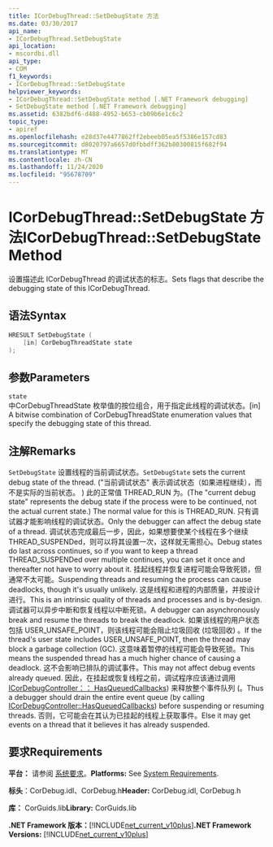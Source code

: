 ```yaml
---
title: ICorDebugThread::SetDebugState 方法
ms.date: 03/30/2017
api_name:
- ICorDebugThread.SetDebugState
api_location:
- mscordbi.dll
api_type:
- COM
f1_keywords:
- ICorDebugThread::SetDebugState
helpviewer_keywords:
- ICorDebugThread::SetDebugState method [.NET Framework debugging]
- SetDebugState method [.NET Framework debugging]
ms.assetid: 6382bdf6-d488-4952-b653-cb09b6e1c6c2
topic_type:
- apiref
ms.openlocfilehash: e28d37e4477862ff2ebeeb05ea5f5386e157cd83
ms.sourcegitcommit: d8020797a6657d0fbbdff362b80300815f682f94
ms.translationtype: MT
ms.contentlocale: zh-CN
ms.lasthandoff: 11/24/2020
ms.locfileid: "95678709"
---
```

# <a name="icordebugthreadsetdebugstate-method"></a><span data-ttu-id="0a118-102">ICorDebugThread::SetDebugState 方法</span><span class="sxs-lookup"><span data-stu-id="0a118-102">ICorDebugThread::SetDebugState Method</span></span>

<span data-ttu-id="0a118-103">设置描述此 ICorDebugThread 的调试状态的标志。</span><span class="sxs-lookup"><span data-stu-id="0a118-103">Sets flags that describe the debugging state of this ICorDebugThread.</span></span>  
  
## <a name="syntax"></a><span data-ttu-id="0a118-104">语法</span><span class="sxs-lookup"><span data-stu-id="0a118-104">Syntax</span></span>  
  
```cpp  
HRESULT SetDebugState (  
    [in] CorDebugThreadState state  
);  
```  
  
## <a name="parameters"></a><span data-ttu-id="0a118-105">参数</span><span class="sxs-lookup"><span data-stu-id="0a118-105">Parameters</span></span>  

 `state`  
 <span data-ttu-id="0a118-106">中CorDebugThreadState 枚举值的按位组合，用于指定此线程的调试状态。</span><span class="sxs-lookup"><span data-stu-id="0a118-106">[in] A bitwise combination of CorDebugThreadState enumeration values that specify the debugging state of this thread.</span></span>  
  
## <a name="remarks"></a><span data-ttu-id="0a118-107">注解</span><span class="sxs-lookup"><span data-stu-id="0a118-107">Remarks</span></span>  

 <span data-ttu-id="0a118-108">`SetDebugState` 设置线程的当前调试状态。</span><span class="sxs-lookup"><span data-stu-id="0a118-108">`SetDebugState` sets the current debug state of the thread.</span></span> <span data-ttu-id="0a118-109"> ("当前调试状态" 表示调试状态（如果进程继续），而不是实际的当前状态。 ) 此的正常值 THREAD_RUN 为。</span><span class="sxs-lookup"><span data-stu-id="0a118-109">(The "current debug state" represents the debug state if the process were to be continued, not the actual current state.) The normal value for this is THREAD_RUN.</span></span> <span data-ttu-id="0a118-110">只有调试器才能影响线程的调试状态。</span><span class="sxs-lookup"><span data-stu-id="0a118-110">Only the debugger can affect the debug state of a thread.</span></span> <span data-ttu-id="0a118-111">调试状态完成最后一步，因此，如果想要使某个线程在多个继续 THREAD_SUSPENDed，则可以将其设置一次，这样就无需担心。</span><span class="sxs-lookup"><span data-stu-id="0a118-111">Debug states do last across continues, so if you want to keep a thread THREAD_SUSPENDed over multiple continues, you can set it once and thereafter not have to worry about it.</span></span> <span data-ttu-id="0a118-112">挂起线程并恢复进程可能会导致死锁，但通常不太可能。</span><span class="sxs-lookup"><span data-stu-id="0a118-112">Suspending threads and resuming the process can cause deadlocks, though it's usually unlikely.</span></span> <span data-ttu-id="0a118-113">这是线程和进程的内部质量，并按设计进行。</span><span class="sxs-lookup"><span data-stu-id="0a118-113">This is an intrinsic quality of threads and processes and is by-design.</span></span> <span data-ttu-id="0a118-114">调试器可以异步中断和恢复线程以中断死锁。</span><span class="sxs-lookup"><span data-stu-id="0a118-114">A debugger can asynchronously break and resume the threads to break the deadlock.</span></span> <span data-ttu-id="0a118-115">如果该线程的用户状态包括 USER_UNSAFE_POINT，则该线程可能会阻止垃圾回收 (垃圾回收) 。</span><span class="sxs-lookup"><span data-stu-id="0a118-115">If the thread's user state includes USER_UNSAFE_POINT, then the thread may block a garbage collection (GC).</span></span> <span data-ttu-id="0a118-116">这意味着暂停的线程可能会导致死锁。</span><span class="sxs-lookup"><span data-stu-id="0a118-116">This means the suspended thread has a much higher chance of causing a deadlock.</span></span> <span data-ttu-id="0a118-117">这不会影响已排队的调试事件。</span><span class="sxs-lookup"><span data-stu-id="0a118-117">This may not affect debug events already queued.</span></span> <span data-ttu-id="0a118-118">因此，在挂起或恢复线程之前，调试程序应该通过调用 [ICorDebugController：： HasQueuedCallbacks](icordebugcontroller-hasqueuedcallbacks-method.md)) 来释放整个事件队列 (。</span><span class="sxs-lookup"><span data-stu-id="0a118-118">Thus a debugger should drain the entire event queue (by calling [ICorDebugController::HasQueuedCallbacks](icordebugcontroller-hasqueuedcallbacks-method.md)) before suspending or resuming threads.</span></span> <span data-ttu-id="0a118-119">否则，它可能会在其认为已挂起的线程上获取事件。</span><span class="sxs-lookup"><span data-stu-id="0a118-119">Else it may get events on a thread that it believes it has already suspended.</span></span>  
  
## <a name="requirements"></a><span data-ttu-id="0a118-120">要求</span><span class="sxs-lookup"><span data-stu-id="0a118-120">Requirements</span></span>  

 <span data-ttu-id="0a118-121">**平台：** 请参阅 [系统要求](../../get-started/system-requirements.md)。</span><span class="sxs-lookup"><span data-stu-id="0a118-121">**Platforms:** See [System Requirements](../../get-started/system-requirements.md).</span></span>  
  
 <span data-ttu-id="0a118-122">**标头**：CorDebug.idl、CorDebug.h</span><span class="sxs-lookup"><span data-stu-id="0a118-122">**Header:** CorDebug.idl, CorDebug.h</span></span>  
  
 <span data-ttu-id="0a118-123">**库：** CorGuids.lib</span><span class="sxs-lookup"><span data-stu-id="0a118-123">**Library:** CorGuids.lib</span></span>  
  
 <span data-ttu-id="0a118-124">**.NET Framework 版本：**[!INCLUDE[net_current_v10plus](../../../../includes/net-current-v10plus-md.md)]</span><span class="sxs-lookup"><span data-stu-id="0a118-124">**.NET Framework Versions:** [!INCLUDE[net_current_v10plus](../../../../includes/net-current-v10plus-md.md)]</span></span>
